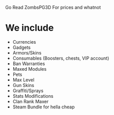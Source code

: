 Go Read ZombsPG3D For prices and whatnot

# We include
- Currencies
- Gadgets
- Armors/Skins
- Consumables (Boosters, chests, VIP account)
- Ban Warranties
- Maxed Modules
- Pets
- Max Level
- Gun Skins
- Graffiti/Sprays
- Stats Modifications
- Clan Rank Maxer
- Steam Bundle for hella cheap

